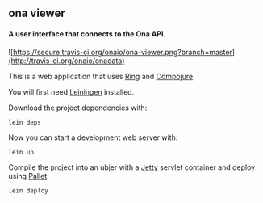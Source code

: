 ## ona viewer

#### A user interface that connects to the Ona API.

![https://secure.travis-ci.org/onaio/ona-viewer.png?branch=master](http://travis-ci.org/onaio/onadata)

This is a web application that uses [Ring][1] and
[Compojure][2].

You will first need [Leiningen][3] installed.

Download the project dependencies with:

    lein deps

Now you can start a development web server with:

    lein up

Compile the project into an ubjer with a [Jetty][4] servlet container and
deploy using [Pallet][5]:

    lein deploy

[1]: https://github.com/mmcgrana/ring
[2]: https://github.com/weavejester/compojure
[3]: https://github.com/technomancy/leiningen
[4]: http://jetty.codehaus.org/jetty
[5]: http://palletops.com
